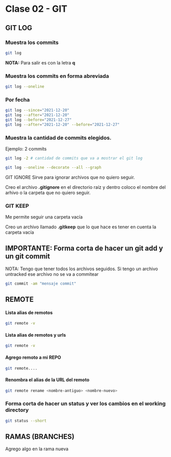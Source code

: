 # Clase 02 - GIT

## GIT LOG

### Muestra los commits

```sh
git log
```

**NOTA:** Para salir es con la letra **q**

### Muestra los commits en forma abreviada

```sh
git log --oneline
```

### Por fecha

```sh
git log --since="2021-12-20"
git log --after="2021-12-20"
git log --before="2021-12-27"
git log --after="2021-12-20" --before="2021-12-27"
```

### Muestra la cantidad de commits elegidos.

Ejemplo: 2 commits

```sh
git log -2 # cantidad de commits que va a mostrar el git log
```

```sh
git log --oneline --decorate --all --graph
```

GIT IGNORE
Sirve para ignorar archivos que no quiero seguir.

Creo el archivo **.gitignore** en el directorio raíz y dentro coloco el nombre del arhivo o la carpeta que no quiero seguir.

### GIT KEEP

Me permite seguir una carpeta vacía

Creo un archivo llamado **.gitkeep** que lo que hace es tener en cuenta la carpeta vacía

## IMPORTANTE: Forma corta de hacer un git add y un git commit

NOTA: Tengo que tener todos los archivos seguidos. Si tengo un archivo untracked ese archivo no se va a commitear

```sh
git commit -am "mensaje commit"
```

## REMOTE

#### Lista alias de remotos

```sh
git remote -v
```

#### Lista alias de remotos y urls

```sh
git remote -v
```

#### Agrego remoto a mi REPO

```sh
git remote....
```

#### Renombra el alias de la URL del remoto

```sh
git remote rename <nombre-antiguo> <nombre-nuevo>
```

### Forma corta de hacer un status y ver los cambios en el working directory

```sh
git status --short
```

## RAMAS (BRANCHES)

Agrego algo en la rama nueva
